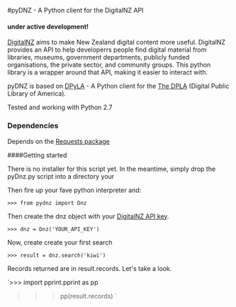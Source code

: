#pyDNZ - A Python client for the DigitalNZ API
#### under active development! 

[DigitalNZ](http://digitalnz.org/) aims to make New Zealand digital content more useful. DigitalNZ provides an API to help developerrs people find digital material from libraries, museums, government departments, publicly funded organisations, the private sector, and community groups. This python library is a wrapper around that API, making it easier to interact with.

pyDNZ is based on [DPyLA](https://github.com/bibliotechy/DPyLA) - A Python client for the [The DPLA](http://dp.la) (Digital Public Library of America).

Tested and working with Python 2.7

### Dependencies
Depends on the [Requests package](http://www.python-requests.org/en/latest/)

####Getting started

There is no installer for this script yet. In the meantime, simply drop the pyDnz.py script into a directory your 

Then fire up your fave python interpreter and:

`>>> from pydnz import Dnz`

Then create the dnz object with your [DigitalNZ API key](http://digitalnz.org/api_keys).

`>>> dnz = Dnz('YOUR_API_KEY')` 

Now, create create your first search

`>>> result = dnz.search('kiwi')`

Records returned are in result.records. Let's take a look.

`>>> import pprint.pprint as pp
>>> pp(result.records)
`